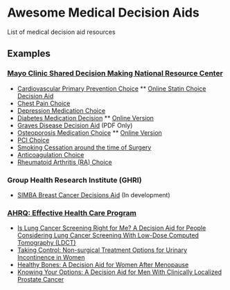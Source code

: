 # Awesome Medical Decision Aids
List of medical decision aid resources

## Examples
### [Mayo Clinic Shared Decision Making National Resource Center](http://shareddecisions.mayoclinic.org/)

* [Cardiovascular Primary Prevention Choice](http://shareddecisions.mayoclinic.org/decision-aid-information/decision-aids-for-chronic-disease/cardiovascular-prevention/) 
** [Online Statin Choice Decision Aid](https://statindecisionaid.mayoclinic.org/)
* [Chest Pain Choice](http://shareddecisions.mayoclinic.org/decision-aid-information/chest-pain-choice-decision-aid/)
* [Depression Medication Choice](http://shareddecisions.mayoclinic.org/decision-aid-information/decision-aids-for-chronic-disease/depression-medication-choice/)
* [Diabetes Medication Decision](http://shareddecisions.mayoclinic.org/decision-aid-information/decision-aids-for-chronic-disease/diabetes-medication-management/)
** [Online Version](https://diabetesdecisionaid.mayoclinic.org)
* [Graves Disease Decision Aid](http://shareddecisions.mayoclinic.org/decision-aid-information/graves-disease-decision-aid/) (PDF Only)
* [Osteoporosis Medication Choice](http://shareddecisions.mayoclinic.org/decision-aid-information/decision-aids-for-chronic-disease/other-decision-aids/)
** [Online Version](https://osteoporosisdecisionaid.mayoclinic.org/)
* [PCI Choice](http://shareddecisions.mayoclinic.org/decision-aid-information/decision-aids-for-chronic-disease/pci-choice/)
* [Smoking Cessation around the time of Surgery](http://shareddecisions.mayoclinic.org/decision-aid-information/smoking-cessation-around-the-time-of-surgery-decision-aid/)
* [Anticoagulation Choice](http://shareddecisions.mayoclinic.org/anticoagulation-choice/)
* [Rheumatoid Arthritis (RA) Choice](http://shareddecisions.mayoclinic.org/rheumatoid-arthritis-ra-choice/)

### Group Health Research Institute (GHRI)
* [SIMBA Breast Cancer Decisions Aid](https://www.artefactgroup.com/work/simba-breast-cancer-decisions-aid/) (In development)

### [AHRQ: Effective Health Care Program](https://effectivehealthcare.ahrq.gov/tools-and-resources/patient-decision-aids/)
* [Is Lung Cancer Screening Right for Me? A Decision Aid for People Considering Lung Cancer Screening With Low-Dose Computed Tomography (LDCT)](https://effectivehealthcare.ahrq.gov/tools-and-resources/patient-decision-aids/lung-cancer-screening/patient/)
* [Taking Control: Non-surgical Treatment Options for Urinary Incontinence in Women](https://effectivehealthcare.ahrq.gov/ehc/decisionaids/urinary-incontinence/)
* [Healthy Bones: A Decision Aid for Women After Menopause](https://effectivehealthcare.ahrq.gov/ehc/decisionaids/osteoporosis/)
* [Knowing Your Options: A Decision Aid for Men With Clinically Localized Prostate Cancer](https://effectivehealthcare.ahrq.gov/ehc/decisionaids/prostate-cancer/)
